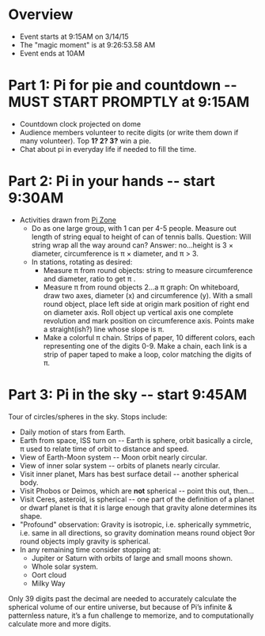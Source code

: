 # Overview

+ Event starts at 9:15AM on 3/14/15
+ The "magic moment" is at 9:26:53.58 AM
+ Event ends at 10AM

# Part 1: Pi for pie and countdown -- MUST START PROMPTLY at 9:15AM

+ Countdown clock projected on dome
+ Audience members volunteer to recite digits (or write them down if many volunteer). Top **1? 2? 3?** win a pie.
+ Chat about pi in everyday life if needed to fill the time.

# Part 2: Pi in your hands -- start 9:30AM

+ Activities drawn from [Pi Zone](http://www.nationalpiday.org/explore.html)
    * Do as one large group, with 1 can per 4-5 people. Measure out length of string equal to height of can of tennis balls. Question: Will string wrap all the way around can? Answer: no...height is 3 × diameter, circumference is π × diameter, and π > 3.
    * In stations, rotating as desired:
        - Measure π from round objects: string to measure circumference and diameter, ratio to get π .
        - Measure π from round objects 2...a π graph: On whiteboard, draw two axes, diameter (x) and circumference (y). With a small round object, place left side at origin mark position of right end on diameter axis. Roll object up vertical axis one complete revolution and mark position on circumference axis. Points make a straight(ish?) line whose slope is π.
        - Make a colorful π chain. Strips of paper, 10 different colors, each representing one of the digits 0-9. Make a chain, each link is a strip of paper taped to make a loop, color matching the digits of π.

# Part 3: Pi in the sky -- start 9:45AM

Tour of circles/spheres in the sky. Stops include:

+ Daily motion of stars from Earth.
+ Earth from space, ISS turn on -- Earth is sphere, orbit basically a circle, π used to relate time of orbit to distance and speed.
+ View of Earth-Moon system -- Moon orbit nearly circular.
+ View of inner solar system -- orbits of planets nearly circular.
+ Visit inner planet, Mars has best surface detail -- another spherical body.
+ Visit Phobos or Deimos, which are **not** spherical -- point this out, then...
+ Visit Ceres, asteroid, is spherical -- one part of the definition of a planet or dwarf planet is that it is large enough that gravity alone determines its shape.
+ "Profound" observation: Gravity is isotropic, i.e. spherically symmetric, i.e. same in all directions, so gravity domination means round object 9or round objects imply gravity is spherical.
+ In any remaining time consider stopping at:
    * Jupiter or Saturn with orbits of large and small moons shown.
    * Whole solar system.
    * Oort cloud
    * Milky Way

 Only 39 digits past the decimal are needed to accurately calculate the spherical volume of our entire universe, but because of Pi’s infinite & patternless nature, it’s a fun challenge to memorize, and to computationally calculate more and more digits.


